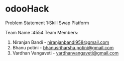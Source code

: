 # odooHack
Problem Statement 1:Skill Swap Platform

Team Name :4554
Team Members:
1) Niranjan Bandi - niranjanbandi958@gmail.com
2) Bhanu potini - bhanusriharsha.potini@gmail.com
3) Vardhan Vangaveti - vardhanvangaveti@gmail.com
